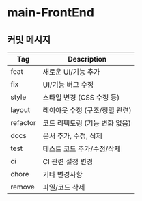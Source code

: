 # main-FrontEnd

## 커밋 메시지

| Tag        | Description        |
| ---------- | ------------------ |
| feat       | 새로운 UI/기능 추가       |
| fix        | UI/기능 버그 수정        |
| style      | 스타일 변경 (CSS 수정 등)  |
| layout     | 레이아웃 수정 (구조/정렬 관련) |
| refactor   | 코드 리팩토링 (기능 변화 없음) |
| docs       | 문서 추가, 수정, 삭제      |
| test       | 테스트 코드 추가/수정/삭제    |
| ci         | CI 관련 설정 변경        |
| chore      | 기타 변경사항            |
| remove     | 파일/코드 삭제           |
